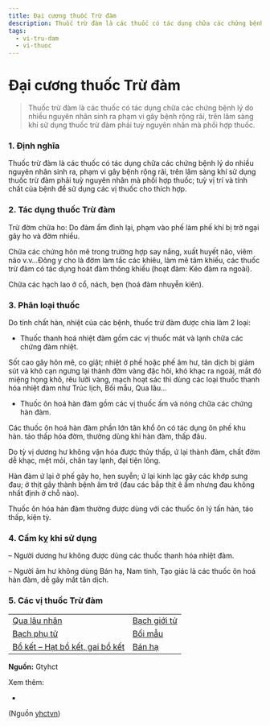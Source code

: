 ```yaml
---
title: Đại cương thuốc Trừ đàm
description: Thuốc trừ đàm là các thuốc có tác dụng chữa các chứng bệnh lý do nhiều nguyên nhân sinh ra phạm vi gây bệnh rộng rãi, trên lâm sàng khí sử dụng thuốc trừ đàm phải tuỳ nguyên nhân mà phối hợp thuốc.
tags:
  - vi-tru-dam
  - vi-thuoc
---
```


# Đại cương thuốc Trừ đàm 

> Thuốc trừ đàm là các thuốc có tác dụng chữa các chứng bệnh lý do nhiều nguyên nhân sinh ra phạm vi gây bệnh rộng rãi, trên lâm sàng khí sử dụng thuốc trừ đàm phải tuỳ nguyên nhân mà phối hợp thuốc.

### 1. Định nghĩa

Thuốc trừ đàm là các thuốc có tác dụng chữa các chứng bệnh lý do nhiều nguyên nhân sinh ra, phạm vi gây bệnh rộng rãi, trên lâm sàng khí sử dụng thuốc trừ đàm phải tuỳ nguyên nhân mà phối hợp thuốc; tuỳ vị trí và tính chất của bệnh để sử dụng các vị thuốc cho thích hợp.

### 2. Tác dụng thuốc Trừ đàm

 Trừ đờm chữa ho: Do đàm ẩm đình lại, phạm vào phế làm phế khí bị trở ngại gây ho và đờm nhiều. 

 Chữa các chứng hôn mê trong trường hợp say nắng, xuất huyết não, viêm não v.v…Đông y cho là đờm làm tắc các khiêu, làm mê tâm khiếu, các thuốc trừ đàm có tác dụng hoát đàm thông khiếu (hoạt đàm: Kéo đàm ra ngoài).

 Chữa các hạch lao ở cổ, nách, bẹn (hoá đàm nhuyễn kiên).

### 3. Phân loại thuốc

Do tính chất hàn, nhiệt của các bệnh, thuốc trừ đàm được chia làm 2 loại:

+ Thuốc thanh hoá nhiệt đàm gồm các vị thuốc mát và lạnh chữa các chứng đàm nhiệt.

Sốt cao gây hôn mê, co giật; nhiệt ở phế hoặc phế âm hư, tân dịch bị giảm sút và khô cạn ngưng lại thành đờm vàng đặc hôi, khó khạc ra ngoài, mắt đỏ miệng họng khô, rêu lưỡi vàng, mạch hoạt sác thì dùng các loại thuốc thanh hóa nhiệt đàm như Trúc lịch, Bối mẫu, Qua lâu… 

+ Thuốc ôn hoá hàn đàm gồm các vị thuốc ấm và nóng chữa các chứng hàn đàm.

Các thuốc ôn hoá hàn đàm phần lớn tân khổ ôn có tác dụng ôn phế khu hàn. táo thấp hóa đờm, thường dùng khi hàn đàm, thấp đâu. 

Do tỳ vị dương hư không vận hóa được thủy thấp, ứ lại thành đàm, chất đờm dễ khạc, mệt mỏi, chân tay lạnh, đại tiện lỏng.                   

Hàn đàm ứ lại ở phế gây ho, hen suyễn; ứ lại kinh lạc gây các khớp sưng đau; ở thịt gây thành bệnh âm trở (đau các bắp thịt ê ẩm nhưng đau không nhất định ở chỗ nào).

Thuốc ôn hóa hàn đàm thường được dùng với các thuốc ôn lý tấn hàn, táo thấp, kiện tỳ.

### 4. Cấm kỵ khi sử dụng

– Người dương hư không được dùng các thuốc thanh hóa nhiệt đàm.

– Người âm hư không dùng Bán hạ, Nam tinh, Tạo giác là các thuốc ôn hoá hàn đàm, dễ gây mất tân dịch.

### 5. Các vị thuốc Trừ đàm

|  |  |
| --- | --- |
| [Qua lâu nhân](/yhctvn/vi-thuoc-qua-lau-nhan) | [Bạch giới tử](/yhctvn/vi-thuoc-bach-gioi-tu) |
| [Bạch phụ tử](/yhctvn/vi-thuoc-bach-phu-tu) | [Bối mẫu](/yhctvn/vi-thuoc-boi-mau) |
| [Bồ kết – Hạt bồ kết, gai bồ kết](/yhctvn/vi-thuoc-bo-ket-hat-bo-ket-gai-bo-ket) | [Bán hạ](/yhctvn/vi-thuoc-ban-ha) |

**Nguồn:** Gtyhct

Xem thêm:

*

(Nguồn <a href="https://yhctvn.com/dai-cuong-thuoc-tru-dam/" target="_blank">yhctvn</a>)
